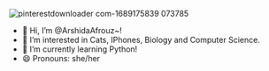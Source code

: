 ![pinterestdownloader com-1689175839 073785](https://github.com/user-attachments/assets/d80e6eeb-5e6a-4ae9-bee3-7361038e006f)

- 👋 Hi, I’m @ArshidaAfrouz~!
- 👀 I’m interested in Cats, IPhones, Biology and Computer Science.
- 🌱 I’m currently learning Python!
- 😄 Pronouns: she/her

<!---
ArshidaAfrouz/ArshidaAfrouz is a ✨ special ✨ repository because its `README.md` (this file) appears on your GitHub profile.
You can click the Preview link to take a look at your changes.
--->
